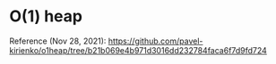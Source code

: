 # O(1) heap

Reference (Nov 28, 2021): https://github.com/pavel-kirienko/o1heap/tree/b21b069e4b971d3016dd232784faca6f7d9fd724
